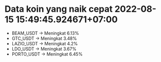 # Data koin yang naik cepat 2022-08-15 15:49:45.924671+07:00

* BEAM_USDT -> Meningkat 6.13%
* GTC_USDT -> Meningkat 3.48%
* LAZIO_USDT -> Meningkat 4.2%
* LDO_USDT -> Meningkat 3.67%
* PORTO_USDT -> Meningkat 6.45%
